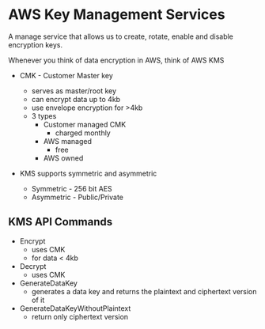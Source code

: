 # AWS Key Management Services

A manage service that allows us to create, rotate, enable and disable encryption keys.

Whenever you think of data encryption in AWS, think of AWS KMS

- CMK - Customer Master key
    - serves as master/root key
    - can encrypt data up to 4kb
    - use envelope encryption for >4kb
    - 3 types
        - Customer managed CMK
            - charged monthly
        - AWS managed
            - free
        - AWS owned

- KMS supports symmetric and asymmetric
    - Symmetric - 256 bit AES
    - Asymmetric - Public/Private

## KMS API Commands

- Encrypt
    - uses CMK
    - for data < 4kb
- Decrypt
    - uses CMK
- GenerateDataKey
    - generates a data key and returns the plaintext and ciphertext version of it
- GenerateDataKeyWithoutPlaintext
    - return only ciphertext version